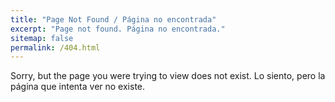 ```yaml
---
title: "Page Not Found / Página no encontrada"
excerpt: "Page not found. Página no encontrada."
sitemap: false
permalink: /404.html
---
```


Sorry, but the page you were trying to view does not exist.
Lo siento, pero la página que intenta ver no existe.
